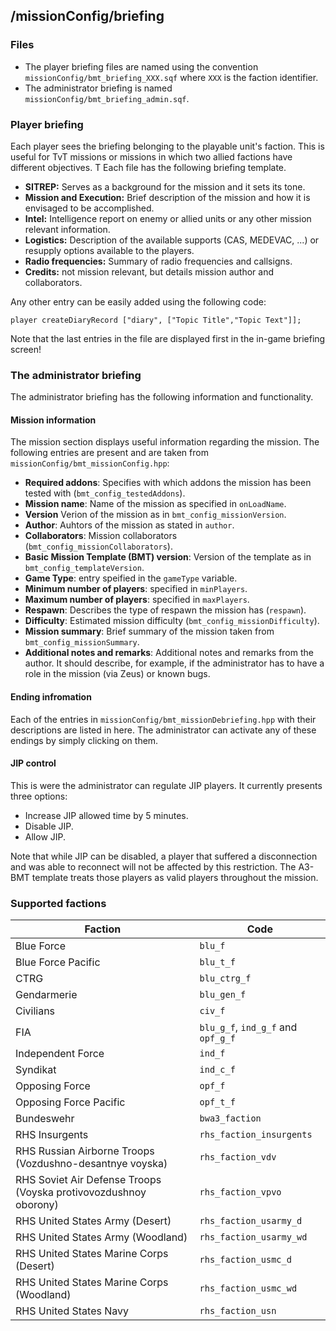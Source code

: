 ## /missionConfig/briefing

### Files

* The player briefing files are named using the convention `missionConfig/bmt_briefing_XXX.sqf` where `XXX` is the faction identifier.
* The administrator briefing is named `missionConfig/bmt_briefing_admin.sqf`.

### Player briefing

Each player sees the briefing belonging to the playable unit's faction. This is useful for TvT missions or missions in which two allied factions have different
objectives. T Each file has the following briefing
template.

* **SITREP:** Serves as a background for the mission and it sets its tone.
* **Mission and Execution:** Brief description of the mission and how it is envisaged to be accomplished.
* **Intel:** Intelligence report on enemy or allied units or any other mission relevant information.
* **Logistics:** Description of the available supports (CAS, MEDEVAC, ...) or resupply options available to the players.
* **Radio frequencies:** Summary of radio frequencies and callsigns.
* **Credits:** not mission relevant, but details mission author and collaborators.

Any other entry can be easily added using the following code:

```
player createDiaryRecord ["diary", ["Topic Title","Topic Text"]];
```

Note that the last entries in the file are displayed first in the in-game briefing screen!

### The administrator briefing

The administrator briefing has the following information and functionality.

#### Mission information

The mission section displays useful information regarding the mission. The following entries are present and are taken from `missionConfig/bmt_missionConfig.hpp`:

* **Required addons**: Specifies with which addons the mission has been tested with (`bmt_config_testedAddons`).
* **Mission name**: Name of the mission as specified in `onLoadName`.
* **Version** Verion of the mission as in `bmt_config_missionVersion`.
* **Author**: Auhtors of the mission as stated in `author`.
* **Collaborators**: Mission collaborators (`bmt_config_missionCollaborators`).
* **Basic Mission Template (BMT) version**: Version of the template as in `bmt_config_templateVersion`.
* **Game Type**: entry speified in the `gameType` variable.
* **Minimum number of players**: specified in `minPlayers`.
* **Maximum number of players**: specified in `maxPlayers`.
* **Respawn**: Describes the type of respawn the mission has (`respawn`).
* **Difficulty**: Estimated mission difficulty (`bmt_config_missionDifficulty`).
* **Mission summary**: Brief summary of the mission taken from `bmt_config_missionSummary`.
* **Additional notes and remarks**: Additional notes and remarks from the author. It should describe, for
example, if the administrator has to have a role in the mission (via Zeus) or known bugs.

#### Ending infromation

Each of the entries in `missionConfig/bmt_missionDebriefing.hpp` with their descriptions are listed in here. The administrator can activate any of these endings
by simply clicking on them.

#### JIP control

This is were the administrator can regulate JIP players. It currently presents three options:

* Increase JIP allowed time by 5 minutes.
* Disable JIP.
* Allow JIP.

Note that while JIP can be disabled, a player that suffered a disconnection and was able to reconnect will not be affected by this restriction. The A3-BMT template
treats those players as valid players throughout the mission.

### Supported factions

| **Faction**        | **Code**          |
| ------------- | ------------- |
| Blue Force                                                       | `blu_f`                            |
| Blue Force Pacific                                               | `blu_t_f`                          |
| CTRG                                                             | `blu_ctrg_f`                       |
| Gendarmerie                                                      | `blu_gen_f`                        |
| Civilians                                                        | `civ_f`                            |
| FIA                                                              | `blu_g_f`, `ind_g_f` and `opf_g_f` |
| Independent Force                                                | `ind_f`                            |
| Syndikat                                                         | `ind_c_f`                          |
| Opposing Force                                                   | `opf_f`                            |
| Opposing Force Pacific                                           | `opf_t_f`                          |
| Bundeswehr                                                       | `bwa3_faction`                     |
| RHS Insurgents                                                   | `rhs_faction_insurgents`           |
| RHS Russian Airborne Troops (Vozdushno-desantnye voyska)         | `rhs_faction_vdv`                  |
| RHS Soviet Air Defense Troops (Voyska protivovozdushnoy oborony) | `rhs_faction_vpvo`                 |
| RHS United States Army (Desert)                                  | `rhs_faction_usarmy_d`             |
| RHS United States Army (Woodland)                                | `rhs_faction_usarmy_wd`            |
| RHS United States Marine Corps (Desert)                          | `rhs_faction_usmc_d`               |
| RHS United States Marine Corps (Woodland)                        | `rhs_faction_usmc_wd`              |
| RHS United States Navy                                           | `rhs_faction_usn`                  |
